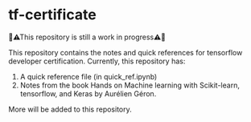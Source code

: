 # tf-certificate

🚧⚠This repository is still a work in progress⚠🚧

This repository contains the notes and quick references for tensorflow developer certification. Currently, this repository has: 
1. A quick reference file (in quick_ref.ipynb) 
2. Notes from the book Hands on Machine learning with Scikit-learn, tensorflow, and Keras by Aurélien Géron. 

More will be added to this repository. 
